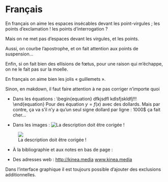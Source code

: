 # Français

En français on aime les espaces insécables devant les point-virgules ; les points d’exclamation ! les points d’interrogation ?

Mais on ne met pas d’espaces devant les virgules, et les points.

Aussi, on courbe l’apostrophe, et on fait attention aux points de suspension…

Enfin, si on fait bien des ellisions de fœtus, pour une raison qui m’échappe, on ne le fait pas sur la moelle.

En français on aime bien les jolis « guillemets ».

Sinon, en makdown, il faut faire attention à ne pas corriger n’importe quoi

- Dans les équations :
\begin{equation}
dfkjsdfl      kdlsfjskldfj!!!
\end{equation}
Pour des équation $y=f(x)$ avec des dollards.
Mais par contre, ça va s’il n’y a qu’un seul signe dollard par ligne : 1000$ ça fait cher…


- Dans les images :
![La description doit être corigée !](/images/kinea.png)

<figure>
 <img src="./images/kinea.png">
 <figcaption>La description doit être corigée !</figcaption>
</figure>

- À la bibliographie et aux notes en bas de page :
[^13]: Van Damme, J-C. Attitudes and behaviors regarding
the awareness of the Peanut and the Thirst. 2013;52:439-449 https://www.youtube.com/watch?v=8ECgLA2MjFo

- Des adresses web :
http://kinea.media
www.kinea.media



Dans l’interface graphique il est toujours possible d’ajouter des exclusions additionnelles.

